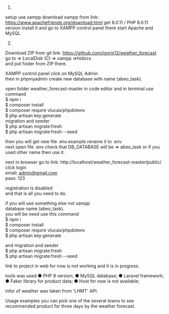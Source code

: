 1.
setup use xampp
download xampp from link: https://www.apachefriends.org/download.html
get 8.0.11 / PHP 8.0.11 version
install it and go to XAMPP control panel there start Apache and MySQL

2.
Download ZIP from git link: https://github.com/igoris12/weather_forecast <br>
go to => LocalDisk (C) => xampp =>htdocs<br>
and put folder from ZIP there.<br>

XAMPP control panel click on MySQL Admin<br>
then in phpmyadmin create new database with name (abeo_task).<br>

open folder weather_forecast-master in code editor and in terminal use command <br>
$ npm i <br>
$ composer install <br>
$ composer require vlucas/phpdotenv <br>
$ php artisan key:generate <br>
migration and seeder <br>
$ php artisan migrate:fresh <br>
$ php artisan migrate:fresh --seed <br>

then you will get new file .env.example rename it to .env<br>
next open file .env check that DB_DATABASE will be => abeo_task or if you used other name then use it.<br>

next in browser go to link: http://localhost/weather_forecast-master/public/<br>
click login<br>
email: admin@gmail.com<br>
pass: 123<br>

registration is disabled<br>
and that is all you need to do.<br>

if you will use something else not xampp<br>
database name (abeo_task).<br>
you will be need use this command<br>
$ npm i<br>
$ composer install<br>
$ composer require vlucas/phpdotenv<br>
$ php artisan key:generate<br>

and
migration and seeder<br>
$ php artisan migrate:fresh<br>
$ php artisan migrate:fresh --seed<br>

link to project in web for now is not working and it is in progress.

tools was used
● PHP 8 version;
● MySQL database;
● Laravel framework;
● Faker library for product data;
● Host for now is not available;

infor of weather was taken from 'LHMT' API.

Usage examples you can pick one of the several towns to see recommended product for three days by the weather forecast.
